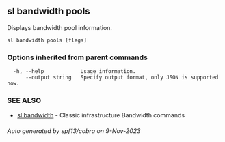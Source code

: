 ## sl bandwidth pools

Displays bandwidth pool information.

```
sl bandwidth pools [flags]
```

### Options inherited from parent commands

```
  -h, --help            Usage information.
      --output string   Specify output format, only JSON is supported now.
```

### SEE ALSO

* [sl bandwidth](sl_bandwidth.md)	 - Classic infrastructure Bandwidth commands

###### Auto generated by spf13/cobra on 9-Nov-2023

